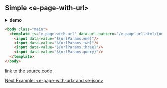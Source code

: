 ## Simple &lt;e-page-with-url&gt;

<details><summary><b>demo</b></summary>

<a href="http://www.youtube.com/watch?feature=player_embedded&v=LtEeJy4cB54" target="_blank">
	<img class="youtube-video" src="http://img.youtube.com/vi/LtEeJy4cB54/0.jpg" width="450" border="10" />
</a>
  
</details>

```html
<body class="main">
  <template is="e-page-with-url" data-url-pattern="/e-page-url.html/{one}/{two}/{three}?{query}">
    <input data-value="${urlParams.one}"/>
    <input data-value="${urlParams.two}"/>
    <input data-value="${urlParams.three}"/>
    <input data-value="${urlParams.query}"/>
  </template>
</body>
```

[link to the source code](https://github.com/Guseyn/EHTML/blob/master/examples/static/html/e-page-with-url.html)

[Next Example: &lt;e-page-with-url&gt; and &lt;e-json&gt;](/html/examples/e-page-with-url-and-e-json.html)
